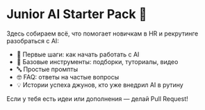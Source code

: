 # Junior AI Starter Pack 🤖

Здесь собираем всё, что помогает новичкам в HR и рекрутинге разобраться с AI:

- 👣 Первые шаги: как начать работать с AI
- 🧰 Базовые инструменты: подборки, туториалы, видео
- 🔤 Простые промпты
- 🤓 FAQ: ответы на частые вопросы
- 💡 Истории успеха джунов, кто уже внедрил AI в рутину

Если у тебя есть идеи или дополнения — делай Pull Request!
